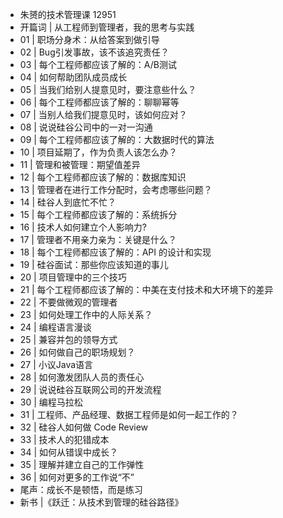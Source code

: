 - 朱赟的技术管理课 12951
- 开篇词 | 从工程师到管理者，我的思考与实践
- 01 | 职场分身术：从给答案到做引导
- 02 | Bug引发事故，该不该追究责任？
- 03 | 每个工程师都应该了解的：A/B测试
- 04 | 如何帮助团队成员成长
- 05 | 当我们给别人提意见时，要注意些什么？
- 06 | 每个工程师都应该了解的：聊聊幂等
- 07 | 当别人给我们提意见时，该如何应对？
- 08 | 说说硅谷公司中的一对一沟通
- 09 | 每个工程师都应该了解的：大数据时代的算法
- 10 | 项目延期了，作为负责人该怎么办？
- 11 | 管理和被管理：期望值差异
- 12 | 每个工程师都应该了解的：数据库知识
- 13 | 管理者在进行工作分配时，会考虑哪些问题？
- 14 | 硅谷人到底忙不忙？
- 15 | 每个工程师都应该了解的：系统拆分
- 16 | 技术人如何建立个人影响力?
- 17 | 管理者不用亲力亲为：关键是什么？
- 18 | 每个工程师都应该了解的：API 的设计和实现
- 19 | 硅谷面试：那些你应该知道的事儿
- 20 | 项目管理中的三个技巧
- 21 | 每个工程师都应该了解的：中美在支付技术和大环境下的差异
- 22 | 不要做微观的管理者
- 23 | 如何处理工作中的人际关系？
- 24 | 编程语言漫谈
- 25 | 兼容并包的领导方式
- 26 | 如何做自己的职场规划？
- 27 | 小议Java语言
- 28 | 如何激发团队人员的责任心
- 29 | 说说硅谷互联网公司的开发流程
- 30 | 编程马拉松
- 31 | 工程师、产品经理、数据工程师是如何一起工作的？
- 32 | 硅谷人如何做 Code Review
- 33 | 技术人的犯错成本
- 34 | 如何从错误中成长？
- 35 | 理解并建立自己的工作弹性
- 36 | 如何对更多的工作说“不”
- 尾声：成长不是顿悟，而是练习
- 新书 |《跃迁：从技术到管理的硅谷路径》